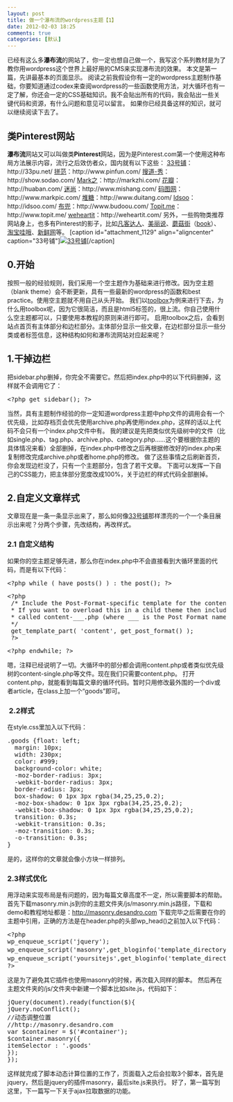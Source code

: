 ```yaml
---
layout: post
title: 做一个瀑布流的wordpress主题【1】
date: 2012-02-03 18:25
comments: true
categories: [默认]
---
```

已经有这么多<strong>瀑布流</strong>的网站了，你一定也想自己做一个，我写这个系列教材是为了教你用wordpress这个世界上最好用的CMS来实现瀑布流的效果。
本文是第一篇，先讲最基本的页面显示。
阅读之前我假设你有一定的wordpress主题制作基础，你要知道通过codex来查阅wordpress的一些函数使用方法，对大循环也有一定了解，你还会一定的CSS基础知识。我不会贴出所有的代码，我会贴出一些关键代码和资源，有什么问题和意见可以留言。
如果你已经具备这样的知识，就可以继续阅读下去了。
<h2>类Pinterest网站</h2>
<strong>瀑布流</strong>网站又可以叫做类<strong>Pinterest</strong>网站，因为是Pinterest.com第一个使用这种布局方法展示内容，流行之后效仿者众，国内就有以下这些：
<a title="型男男装推荐" href="http://33pu.net">33号铺</a>：http://33pu.net/
<a id="" href="http://www.pinfun.com/" shape="rect" target="_blank">拼范</a>：http://www.pinfun.com/
<a id="" href="http://show.sodao.com/" shape="rect" target="_blank">搜道-秀</a>：http://show.sodao.com/
<a id="" href="http://markzhi.com/" shape="rect" target="_blank">Mark之</a>：http://markzhi.com/
<a id="" href="http://huaban.com/" shape="rect" target="_blank">花瓣</a>：http://huaban.com/
<a id="" href="http://www.mishang.com/" shape="rect" target="_blank">迷尚</a>：http://www.mishang.com/
<a id="" href="http://www.markpic.com/" shape="rect" target="_blank">码图网</a>：http://www.markpic.com/
<a id="" href="http://www.duitang.com/" shape="rect" target="_blank">堆糖</a>：http://www.duitang.com/
<a id="" href="http://idsoo.com/" shape="rect" target="_blank">Idsoo</a>：http://idsoo.com/
<a id="" href="http://www.budoou.com/" shape="rect" target="_blank">布兜</a>：http://www.budoou.com/
<a id="" href="http://www.topit.me/" shape="rect" target="_blank">Topit.me</a>：http://www.topit.me/
<a id="" href="http://weheartit.com/" shape="rect" target="_blank">weheartit</a>：http://weheartit.com/
另外，一些购物类推荐网站身上，也多有Pinterest的影子，比如<a id="" href="http://star.vancl.com/" shape="rect" target="_blank">凡客达人</a>、<a id="" href="http://www.meilishuo.com/" shape="rect" target="_blank">美丽说</a>、<a id="" href="http://www.mogujie.com/welcome" shape="rect" target="_blank">蘑菇街</a>（<a id="" href="http://www.mogujie.com/book/" shape="rect" target="_blank">book</a>）、<a id="" href="http://wow.taobao.com/" shape="rect" target="_blank">淘宝哇哦</a>、<a id="" href="http://www.xinxian.com/" shape="rect" target="_blank">新鲜网</a>等。
[caption id="attachment_1129" align="aligncenter"  caption="33号铺"]<a href="http://33pu.net/"><img class="size-full wp-image-1129" title="33号铺" src="http://yuguo.us/files/2012/02/1.jpg" alt="33号铺"   data-pinit="registered" /></a>[/caption]
<h2>0.开始</h2>
按照一般的经验规则，我们采用一个空主题作为基础来进行修改。因为空主题（blank theme）会不断更新，具有一些最新的wordpress的函数和best practice。使用空主题就不用自己从头开始。
我们以<a href="http://wordpress.org/extend/themes/toolbox">toolbox</a>为例来进行下去，为什么用toolbox呢，因为它很简洁，而且是html5标签的，很上流。你自己使用什么空主题都可以，只要使用本教程的原则来进行即可。
启用toolbox之后，会看到站点首页有主体部分和边栏部分。主体部分显示一些文章，在边栏部分显示一些分类或者标签信息，这种结构如何和瀑布流网站对应起来呢？
<h2>1.干掉边栏</h2>
把sidebar.php删掉，你完全不需要它。然后把index.php中的以下代码删掉，这样就不会调用它了：
<pre>&lt;?php get_sidebar(); ?&gt;</pre>
当然，具有主题制作经验的你一定知道wordpress主题中php文件的调用会有一个优先级，比如存档页会优先使用archive.php再使用index.php，这样的话以上代码不会只有一个index.php文件中有。
我的建议是先把类似优先级树中的文件（比如single.php、tag.php、archive.php、category.php……这个要根据你主题的具体情况来看）全部删掉，在index.php中修改之后再根据修改好的index.php来复制修改完成archive.php或者home.php的修改。
做了这些事情之后刷新首页，你会发现边栏没了，只有一个主题部分，包含了若干文章。
下面可以发挥一下自己的CSS能力，把主体部分宽度改成100%，关于边栏的样式代码全部删掉。
<h2>2.自定义文章样式</h2>
文章现在是一条一条显示出来了，那么如何像<a title="型男男装推荐" href="http://33pu.net">33号铺</a>那样漂亮的一个一个条目展示出来呢？分两个步骤，先改结构，再改样式。
<h3>2.1 自定义结构</h3>
如果你的空主题足够先进，那么你在index.php中不会直接看到大循环里面的代码，而是有以下代码：
<pre>&lt;?php while ( have_posts() ) : the_post(); ?&gt;</pre>
<pre>&lt;?php
 /* Include the Post-Format-specific template for the content.
 * If you want to overload this in a child theme then include a file
 * called content-___.php (where ___ is the Post Format name) and that will be used instead.
 */
 get_template_part( 'content', get_post_format() );
 ?&gt;</pre>
<pre>&lt;?php endwhile; ?&gt;</pre>
嗯，注释已经说明了一切。大循环中的部分都会调用content.php或者类似优先级树的content-single.php等文件。现在我们只需要content.php。
打开content.php，就能看到每篇文章的循环代码。暂时只用修改最外围的一个div或者article，在class上加一个“goods”即可。
<h3> 2.2样式</h3>
在style.css里加入以下代码：
<pre>.goods {float: left;
  margin: 10px;
  width: 230px;
  color: #999;
  background-color: white;
  -moz-border-radius: 3px;
  -webkit-border-radius: 3px;
  border-radius: 3px;
  box-shadow: 0 1px 3px rgba(34,25,25,0.2);
  -moz-box-shadow: 0 1px 3px rgba(34,25,25,0.2);
  -webkit-box-shadow: 0 1px 3px rgba(34,25,25,0.2);
  transition: 0.3s;
  -webkit-transition: 0.3s;
  -moz-transition: 0.3s;
  -o-transition: 0.3s;
}</pre>
是的，这样你的文章就会像小方块一样排列。
<h3>2.3样式优化</h3>
用浮动来实现布局是有问题的，因为每篇文章高度不一定，所以需要脚本的帮助。
首先下载masonry.min.js到你的主题文件夹/js/masonry.min.js路径，下载和demo和教程地址都是：<a href="http://masonry.desandro.com">http://masonry.desandro.com</a>
下载完毕之后需要在你的主题中引用，正确的方法是在header.php的头部wp_head()之前加入以下代码：
<pre>&lt;?php
wp_enqueue_script('jquery');
wp_enqueue_script('masonry',get_bloginfo('template_directory').'/js/jquery.masonry.min.js');//自动排序
wp_enqueue_script('yoursitejs',get_bloginfo('template_directory').'/js/site.js');//自己写的一些脚本
?&gt;</pre>
这是为了避免其它插件也使用masonry的时候，再次载入同样的脚本。
然后再在主题文件夹的/js/文件夹中新建一个脚本比如site.js，代码如下：
<pre>jQuery(document).ready(function($){
jQuery.noConflict();
//动态调整位置
//http://masonry.desandro.com
var $container = $('#container');
$container.masonry({
itemSelector : '.goods'
});
});</pre>
这样就完成了脚本动态计算位置的工作了，页面载入之后会拉取3个脚本，首先是jquery，然后是jquery的插件masonry，最后site.js来执行。
好了，第一篇写到这里，下一篇写一下关于ajax拉取数据的功能。
